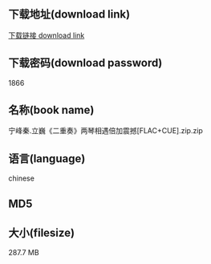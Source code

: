 ## 下载地址(download link)
[下载链接 download link](https://tutu365.netlify.app/?s=%E5%AE%81%E5%B3%B0%E7%A7%A6.%E7%AB%8B%E5%B7%8D%E3%80%8A%E4%BA%8C%E9%87%8D%E5%A5%8F%E3%80%8B%E4%B8%A4%E7%90%B4%E7%9B%B8%E9%81%87%E5%80%8D%E5%8A%A0%E9%9C%87%E6%92%BC%5BFLAC%2BCUE%5D.zip)

## 下载密码(download password)
1866

## 名称(book name)
宁峰秦.立巍《二重奏》两琴相遇倍加震撼[FLAC+CUE].zip.zip

## 语言(language)
chinese

## MD5


## 大小(filesize)
287.7 MB
